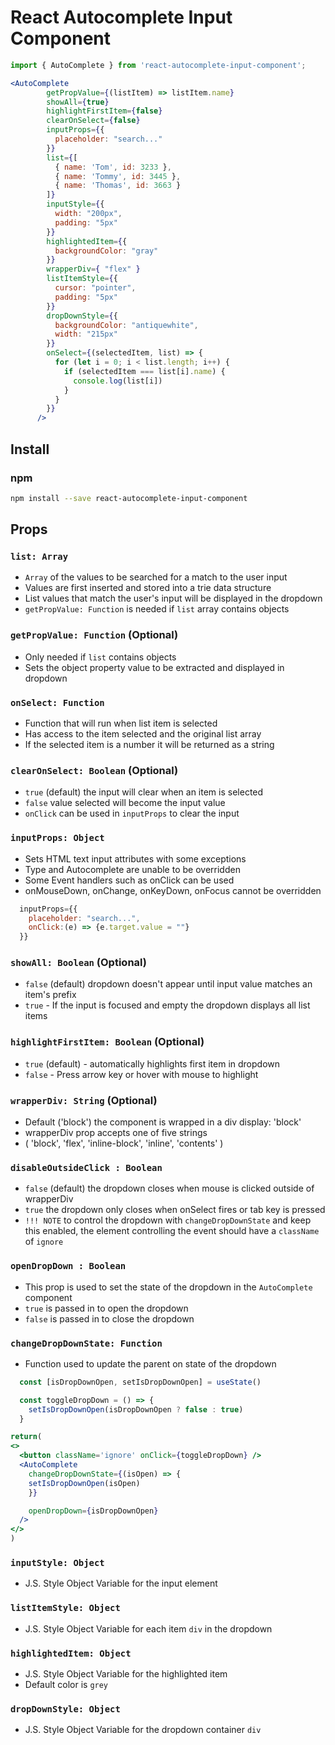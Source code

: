 
# React Autocomplete Input Component

```jsx
import { AutoComplete } from 'react-autocomplete-input-component';

<AutoComplete
        getPropValue={(listItem) => listItem.name}
        showAll={true}
        highlightFirstItem={false}
        clearOnSelect={false}
        inputProps={{
          placeholder: "search..."
        }}
        list={[
          { name: 'Tom', id: 3233 },
          { name: 'Tommy', id: 3445 },
          { name: 'Thomas', id: 3663 }
        ]}
        inputStyle={{
          width: "200px",
          padding: "5px"
        }}
        highlightedItem={{
          backgroundColor: "gray"
        }}
        wrapperDiv={ "flex" }
        listItemStyle={{
          cursor: "pointer",
          padding: "5px"
        }}
        dropDownStyle={{
          backgroundColor: "antiquewhite",
          width: "215px"
        }}
        onSelect={(selectedItem, list) => {
          for (let i = 0; i < list.length; i++) {
            if (selectedItem === list[i].name) {
              console.log(list[i])
            }
          }
        }}
      />

```

## Install

### npm

```bash
npm install --save react-autocomplete-input-component
```

## Props

### `list: Array`
- `Array` of the values to be searched for a match to the user input
- Values are first inserted and stored into a trie data structure
- List values that match the user's input will be displayed in the dropdown
- `getPropValue: Function` is needed if `list` array contains objects 

### `getPropValue: Function` (Optional)
- Only needed if `list` contains objects
- Sets the object property value to be extracted and displayed in dropdown

### `onSelect: Function`
- Function that will run when list item is selected
- Has access to the item selected and the original list array
- If the selected item is a number it will be returned as a string

### `clearOnSelect: Boolean` (Optional)
- `true` (default) the input will clear when an item is selected
- `false` value selected will become the input value
- `onClick` can be used in `inputProps` to clear the input

### `inputProps: Object`
- Sets HTML text input attributes with some exceptions
- Type and Autocomplete are unable to be overridden
- Some Event handlers such as onClick can be used
- onMouseDown, onChange, onKeyDown, onFocus cannot be overridden

```jsx
  inputProps={{
    placeholder: "search...",
    onClick:(e) => {e.target.value = ""}
  }}
```

### `showAll: Boolean` (Optional)
- `false` (default) dropdown doesn't appear until input value matches an item's prefix
- `true` - If the input is focused and empty the dropdown displays all list items

### `highlightFirstItem: Boolean` (Optional)
- `true` (default) - automatically highlights first item in dropdown
- `false` - Press arrow key or hover with mouse to highlight

### `wrapperDiv: String` (Optional)
- Default ('block') the component is wrapped in a div display: 'block'
- wrapperDiv prop accepts one of five strings
- ( 'block', 'flex', 'inline-block', 'inline', 'contents' )

### `disableOutsideClick : Boolean` 
- `false` (default) the dropdown closes when mouse is clicked outside of wrapperDiv
- `true` the dropdown only closes when onSelect fires or tab key is pressed
- `!!! NOTE` to control the dropdown with `changeDropDownState` and keep this enabled,
  the element controlling the event should have a `className` of `ignore`

### `openDropDown : Boolean`
- This prop is used to set the state of the dropdown in the `AutoComplete` component
- `true` is passed in to open the dropdown
- `false` is passed in to close the dropdown

### `changeDropDownState: Function`
- Function used to update the parent on state of the dropdown

```jsx
  const [isDropDownOpen, setIsDropDownOpen] = useState()

  const toggleDropDown = () => {
    setIsDropDownOpen(isDropDownOpen ? false : true)
  }

return(
<>
  <button className='ignore' onClick={toggleDropDown} />
  <AutoComplete
    changeDropDownState={(isOpen) => {
    setIsDropDownOpen(isOpen)
    }}

    openDropDown={isDropDownOpen}
  />
</>
)
```

### `inputStyle: Object`
- J.S. Style Object Variable for the input element

### `listItemStyle: Object`
- J.S. Style Object Variable for each item `div` in the dropdown

### `highlightedItem: Object`
- J.S. Style Object Variable for the highlighted item
- Default color is `grey`

### `dropDownStyle: Object`
- J.S. Style Object Variable for the dropdown container `div`







